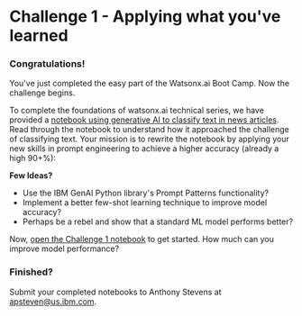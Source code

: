 # Challenge 1 - Applying what you've learned

### Congratulations!
You've just completed the easy part of the Watsonx.ai Boot Camp.  Now the challenge begins.

To complete the foundations of watsonx.ai technical series, we have provided a [notebook using generative AI to classify text in news articles](./news-article-classification.ipynb). Read through the notebook to understand how it approached the challenge of classifying text.  Your mission is to rewrite the notebook by applying your new skills in prompt engineering to achieve a higher accuracy (already a high 90+%):

**Few Ideas?**
- Use the IBM GenAI Python library's Prompt Patterns functionality?
- Implement a better few-shot learning technique to improve model accuracy?
- Perhaps be a rebel and show that a standard ML model performs better?

Now, [open the Challenge 1 notebook](./news-article-classification.ipynb) to get started. How much can you improve model performance?

### Finished?
Submit your completed notebooks to Anthony Stevens at apsteven@us.ibm.com.  
